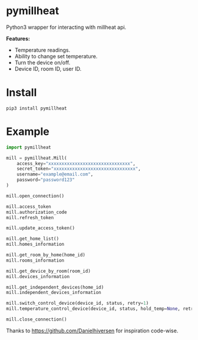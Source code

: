 # pymillheat


Python3 wrapper for interacting with millheat api.   

**Features:**
- Temperature readings.
- Ability to change set temperature.
- Turn the device on/off.
- Device ID, room ID, user ID.

# Install
```
pip3 install pymillheat
```

# Example
```py
import pymillheat

mill = pymillheat.Mill(
    access_key="xxxxxxxxxxxxxxxxxxxxxxxxxxxxxxx",
    secret_token="xxxxxxxxxxxxxxxxxxxxxxxxxxxxxxx",
    username="example@email.com",
    password="password123"
)

mill.open_connection()

mill.access_token
mill.authorization_code
mill.refresh_token

mill.update_access_token()

mill.get_home_list()
mill.homes_information

mill.get_room_by_home(home_id)
mill.rooms_information

mill.get_device_by_room(room_id)
mill.devices_information

mill.get_independent_devices(home_id)
mill.independent_devices_information

mill.switch_control_device(device_id, status, retry=1)
mill.temperature_control_device(device_id, status, hold_temp=None, retry=1)

mill.close_connection()
```

Thanks to https://github.com/Danielhiversen for inspiration code-wise.
